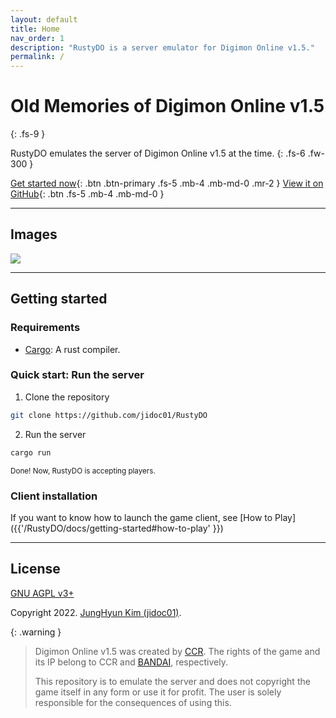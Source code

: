 ```yaml
---
layout: default
title: Home
nav_order: 1
description: "RustyDO is a server emulator for Digimon Online v1.5."
permalink: /
---
```


# Old Memories of Digimon Online v1.5
{: .fs-9 }

RustyDO emulates the server of Digimon Online v1.5 at the time.
{: .fs-6 .fw-300 }

[Get started now](#getting-started){: .btn .btn-primary .fs-5 .mb-4 .mb-md-0 .mr-2 } [View it on GitHub](https://github.com/jidoc01/RustyDO){: .btn .fs-5 .mb-4 .mb-md-0 }

---

## Images

![](
https://user-images.githubusercontent.com/12146267/183245667-5524b15f-648a-4d35-aaf6-b6dbb95eb018.png)

---

## Getting started

### Requirements

+ [Cargo](https://www.rust-lang.org/tools/install): A rust compiler.

### Quick start: Run the server

1. Clone the repository
```bash
git clone https://github.com/jidoc01/RustyDO
```

2. Run the server
```bash
cargo run
```

<small>Done! Now, RustyDO is accepting players.</small>

### Client installation

If you want to know how to launch the game client, see [How to Play]({{'/RustyDO/docs/getting-started#how-to-play' }})

---

## License

[GNU AGPL v3+](https://www.gnu.org/licenses/agpl-3.0.en.html)

Copyright 2022. [JungHyun Kim (jidoc01)](https://github.com/jidoc01).

{: .warning }
> Digimon Online v1.5 was created by [CCR](http://ccrcontentstree.co.kr/). The rights of the game and its IP belong to CCR and [BANDAI](https://www.bandai.co.jp/), respectively.
>
> This repository is to emulate the server and does not copyright the game itself in any form or use it for profit. The user is solely responsible for the consequences of using this.